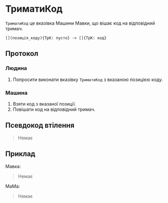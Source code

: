 # ТриматиКод

`ТриматиКод` <keyword>це</keyword> вказівка <subject>Машини Мавки</subject>, що вішає код на відповідний тримач.

```
[](позиція_коду){ТрК: пусто} -> []{ТрК: код}
```

## Протокол

### Людина

1. Попросити виконати вказівку `ТриматиКод` з вказаною позицією коду.

### Машина

1. Взяти код з вказаної позиції.
2. Повішати код на відповідний тримач.

## Псевдокод втілення

> Немає

## Приклад

<subject>Мавка</subject>:

> Немає

<subject>МаМа</subject>:

> Немає